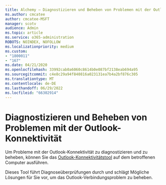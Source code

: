 ```yaml
---
title: Alchemy – Diagnostizieren und Beheben von Problemen mit der Outlook-Konnektivität
ms.author: cmcatee
author: cmcatee-MSFT
manager: scotv
audience: Admin
ms.topic: article
ms.service: o365-administration
ROBOTS: NOINDEX, NOFOLLOW
ms.localizationpriority: medium
ms.custom:
- "1800011"
- "167"
ms.date: 04/21/2020
ms.openlocfilehash: 33992cab0a6060c8614b0e087bf2138eab694a95
ms.sourcegitcommit: c4e8c29a94f840816a023131ea7b4a2bf876c305
ms.translationtype: MT
ms.contentlocale: de-DE
ms.lasthandoff: 06/29/2022
ms.locfileid: "66302914"
---
```

# <a name="diagnose-and-resolve-outlook-connectivity-issues"></a>Diagnostizieren und Beheben von Problemen mit der Outlook-Konnektivität

Um Probleme mit der Outlook-Konnektivität zu diagnostizieren und zu beheben, können Sie das [Outlook-Konnektivitätstool](https://aka.ms/SaRA-OutlookDisconnect-Alchemy) auf dem betroffenen Computer ausführen.
  
Dieses Tool führt Diagnoseüberprüfungen durch und schlägt Mögliche Lösungen für Sie vor, um das Outlook-Verbindungsproblem zu beheben.
  